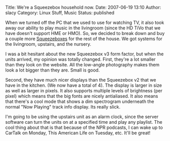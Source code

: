 Title: We're a Squeezebox household now.
Date: 2007-06-19 13:10
Author: slacy
Category: Linux Stuff, Music
Status: published

When we turned off the PC that we used to use for watching TV, it also
took away our ability to play music in the livingroom (since the HD TiVo
that we have doesn't support HME or HMO). So, we decided to break down
and buy a couple more [Squeezeboxes](http://slimdevices.com) for the
rest of the house. We got systems for the livingroom, upstairs, and the
nursery.

I was a bit hesitant about the new Squeezebox v3 form factor, but when
the units arrived, my opinion was totally changed. First, they're a lot
smaller than they look on the website. All the low-angle photography
makes them look a lot bigger than they are. Small is good.

Second, they have much nicer displays than the Squeezebox v2 that we
have in the kitchen. (We now have a total of 4). The display is larger
in size as well as larger in pixels. It also supports multiple levels of
brightness (per pixel) which means that the big fonts are nicely
antialiased. It also means that there's a cool mode that shows a dim
spectrogram underneath the normal "Now Playing" track info display. Its
really slick.

I'm going to be using the upstairs unit as an alarm clock, since the
server software can turn the units on at a specified time and play any
playlist. The cool thing about that is that because of the NPR podcasts,
I can wake up to CarTalk on Monday, This American Life on Tuesday, etc.
It'll be great!
